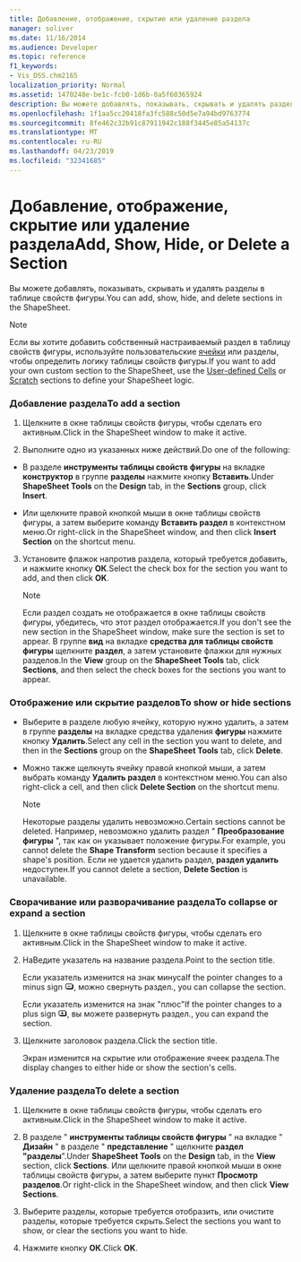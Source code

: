 ```yaml
---
title: Добавление, отображение, скрытие или удаление раздела
manager: soliver
ms.date: 11/16/2014
ms.audience: Developer
ms.topic: reference
f1_keywords:
- Vis_DSS.chm2165
localization_priority: Normal
ms.assetid: 1470248e-be1c-fcb0-1d6b-0a5f60365924
description: Вы можете добавлять, показывать, скрывать и удалять разделы в таблице свойств фигуры.
ms.openlocfilehash: 1f1aa5cc20418fa3fc588c50d5e7a94bd9763774
ms.sourcegitcommit: 8fe462c32b91c87911942c188f3445e85a54137c
ms.translationtype: MT
ms.contentlocale: ru-RU
ms.lasthandoff: 04/23/2019
ms.locfileid: "32341685"
---
```

# <a name="add-show-hide-or-delete-a-section"></a><span data-ttu-id="4e4cc-103">Добавление, отображение, скрытие или удаление раздела</span><span class="sxs-lookup"><span data-stu-id="4e4cc-103">Add, Show, Hide, or Delete a Section</span></span>

<span data-ttu-id="4e4cc-104">Вы можете добавлять, показывать, скрывать и удалять разделы в таблице свойств фигуры.</span><span class="sxs-lookup"><span data-stu-id="4e4cc-104">You can add, show, hide, and delete sections in the ShapeSheet.</span></span>
  
> [!NOTE]
> <span data-ttu-id="4e4cc-105">Если вы хотите добавить собственный настраиваемый раздел в таблицу свойств фигуры, используйте пользовательские [ячейки](user-defined-cells-section.md) или разделы, чтобы [](scratch-section.md) определить логику таблицы свойств фигуры.</span><span class="sxs-lookup"><span data-stu-id="4e4cc-105">If you want to add your own custom section to the ShapeSheet, use the [User-defined Cells](user-defined-cells-section.md) or [Scratch](scratch-section.md) sections to define your ShapeSheet logic.</span></span> 
  
### <a name="to-add-a-section"></a><span data-ttu-id="4e4cc-106">Добавление раздела</span><span class="sxs-lookup"><span data-stu-id="4e4cc-106">To add a section</span></span>

1. <span data-ttu-id="4e4cc-107">Щелкните в окне таблицы свойств фигуры, чтобы сделать его активным.</span><span class="sxs-lookup"><span data-stu-id="4e4cc-107">Click in the ShapeSheet window to make it active.</span></span>
    
2. <span data-ttu-id="4e4cc-108">Выполните одно из указанных ниже действий.</span><span class="sxs-lookup"><span data-stu-id="4e4cc-108">Do one of the following:</span></span>
    
  - <span data-ttu-id="4e4cc-109">В разделе **инструменты таблицы свойств фигуры** на вкладке **конструктор** в группе **разделы** нажмите кнопку **Вставить**.</span><span class="sxs-lookup"><span data-stu-id="4e4cc-109">Under **ShapeSheet Tools** on the **Design** tab, in the **Sections** group, click **Insert**.</span></span>
    
  - <span data-ttu-id="4e4cc-110">Или щелкните правой кнопкой мыши в окне таблицы свойств фигуры, а затем выберите команду **Вставить раздел** в контекстном меню.</span><span class="sxs-lookup"><span data-stu-id="4e4cc-110">Or right-click in the ShapeSheet window, and then click **Insert Section** on the shortcut menu.</span></span> 
    
3. <span data-ttu-id="4e4cc-111">Установите флажок напротив раздела, который требуется добавить, и нажмите кнопку **ОК**.</span><span class="sxs-lookup"><span data-stu-id="4e4cc-111">Select the check box for the section you want to add, and then click **OK**.</span></span>
    
    > [!NOTE]
    >  <span data-ttu-id="4e4cc-112">Если раздел создать не отображается в окне таблицы свойств фигуры, убедитесь, что этот раздел отображается.</span><span class="sxs-lookup"><span data-stu-id="4e4cc-112">If you don't see the new section in the ShapeSheet window, make sure the section is set to appear.</span></span> <span data-ttu-id="4e4cc-113">В группе **вид** на вкладке **средства для таблицы свойств фигуры** щелкните **раздел**, а затем установите флажки для нужных разделов.</span><span class="sxs-lookup"><span data-stu-id="4e4cc-113">In the **View** group on the **ShapeSheet Tools** tab, click **Sections**, and then select the check boxes for the sections you want to appear.</span></span> 
  
### <a name="to-show-or-hide-sections"></a><span data-ttu-id="4e4cc-114">Отображение или скрытие разделов</span><span class="sxs-lookup"><span data-stu-id="4e4cc-114">To show or hide sections</span></span>

- <span data-ttu-id="4e4cc-115">Выберите в разделе любую ячейку, которую нужно удалить, а затем в группе **разделы** на вкладке средства удаления **фигуры** нажмите кнопку **Удалить**.</span><span class="sxs-lookup"><span data-stu-id="4e4cc-115">Select any cell in the section you want to delete, and then in the **Sections** group on the **ShapeSheet Tools** tab, click **Delete**.</span></span>
    
- <span data-ttu-id="4e4cc-116">Можно также щелкнуть ячейку правой кнопкой мыши, а затем выбрать команду **Удалить раздел** в контекстном меню.</span><span class="sxs-lookup"><span data-stu-id="4e4cc-116">You can also right-click a cell, and then click **Delete Section** on the shortcut menu.</span></span> 
    
    > [!NOTE]
    >  <span data-ttu-id="4e4cc-117">Некоторые разделы удалить невозможно.</span><span class="sxs-lookup"><span data-stu-id="4e4cc-117">Certain sections cannot be deleted.</span></span> <span data-ttu-id="4e4cc-118">Например, невозможно удалить раздел " **Преобразование фигуры** ", так как он указывает положение фигуры.</span><span class="sxs-lookup"><span data-stu-id="4e4cc-118">For example, you cannot delete the **Shape Transform** section because it specifies a shape's position.</span></span> <span data-ttu-id="4e4cc-119">Если не удается удалить раздел, **раздел удалить** недоступен.</span><span class="sxs-lookup"><span data-stu-id="4e4cc-119">If you cannot delete a section, **Delete Section** is unavailable.</span></span> 
  
### <a name="to-collapse-or-expand-a-section"></a><span data-ttu-id="4e4cc-120">Сворачивание или разворачивание раздела</span><span class="sxs-lookup"><span data-stu-id="4e4cc-120">To collapse or expand a section</span></span>

1. <span data-ttu-id="4e4cc-121">Щелкните в окне таблицы свойств фигуры, чтобы сделать его активным.</span><span class="sxs-lookup"><span data-stu-id="4e4cc-121">Click in the ShapeSheet window to make it active.</span></span>
    
2. <span data-ttu-id="4e4cc-122">НаВедите указатель на название раздела.</span><span class="sxs-lookup"><span data-stu-id="4e4cc-122">Point to the section title.</span></span>
    
    <span data-ttu-id="4e4cc-123">Если указатель изменится на знак минуса</span><span class="sxs-lookup"><span data-stu-id="4e4cc-123">If the pointer changes to a minus sign</span></span> ![Если указатель меняется на знак минуса, сверните раздел](media/IC_SSMinus_ZA07645855.gif)<span data-ttu-id="4e4cc-125">, можно свернуть раздел.</span><span class="sxs-lookup"><span data-stu-id="4e4cc-125">, you can collapse the section.</span></span>
    
    <span data-ttu-id="4e4cc-126">Если указатель изменится на знак "плюс"</span><span class="sxs-lookup"><span data-stu-id="4e4cc-126">If the pointer changes to a plus sign</span></span> ![Если указатель мыши изменится на знак "плюс", разверните раздел](media/IC_SSPlus_ZA07645856.gif)<span data-ttu-id="4e4cc-128">, вы можете развернуть раздел.</span><span class="sxs-lookup"><span data-stu-id="4e4cc-128">, you can expand the section.</span></span>
    
3. <span data-ttu-id="4e4cc-129">Щелкните заголовок раздела.</span><span class="sxs-lookup"><span data-stu-id="4e4cc-129">Click the section title.</span></span>
    
    <span data-ttu-id="4e4cc-130">Экран изменится на скрытие или отображение ячеек раздела.</span><span class="sxs-lookup"><span data-stu-id="4e4cc-130">The display changes to either hide or show the section's cells.</span></span>
    
### <a name="to-delete-a-section"></a><span data-ttu-id="4e4cc-131">Удаление раздела</span><span class="sxs-lookup"><span data-stu-id="4e4cc-131">To delete a section</span></span>

1. <span data-ttu-id="4e4cc-132">Щелкните в окне таблицы свойств фигуры, чтобы сделать его активным.</span><span class="sxs-lookup"><span data-stu-id="4e4cc-132">Click in the ShapeSheet window to make it active.</span></span>
    
2. <span data-ttu-id="4e4cc-133">В разделе " **инструменты таблицы свойств фигуры** " на вкладке " **Дизайн** " в разделе " **представление** " щелкните **раздел "разделы**".</span><span class="sxs-lookup"><span data-stu-id="4e4cc-133">Under **ShapeSheet Tools** on the **Design** tab, in the **View** section, click **Sections**.</span></span> <span data-ttu-id="4e4cc-134">Или щелкните правой кнопкой мыши в окне таблицы свойств фигуры, а затем выберите пункт **Просмотр разделов**.</span><span class="sxs-lookup"><span data-stu-id="4e4cc-134">Or right-click in the ShapeSheet window, and then click **View Sections**.</span></span>
    
3. <span data-ttu-id="4e4cc-135">Выберите разделы, которые требуется отобразить, или очистите разделы, которые требуется скрыть.</span><span class="sxs-lookup"><span data-stu-id="4e4cc-135">Select the sections you want to show, or clear the sections you want to hide.</span></span>
    
4. <span data-ttu-id="4e4cc-136">Нажмите кнопку **ОК**.</span><span class="sxs-lookup"><span data-stu-id="4e4cc-136">Click **OK**.</span></span>
    

